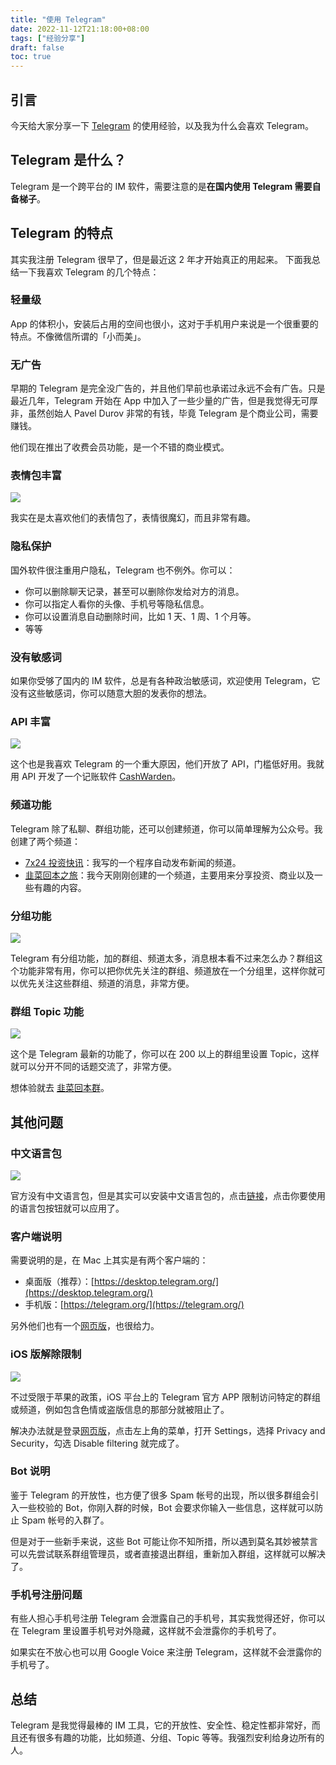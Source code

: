 ```yaml
---
title: "使用 Telegram"
date: 2022-11-12T21:18:00+08:00
tags: ["经验分享"]
draft: false
toc: true
---
```


## 引言

今天给大家分享一下 [Telegram](https://telegram.org/) 的使用经验，以及我为什么会喜欢 Telegram。

## Telegram 是什么？

Telegram 是一个跨平台的 IM 软件，需要注意的是**在国内使用 Telegram 需要自备梯子**。

## Telegram 的特点

其实我注册 Telegram 很早了，但是最近这 2 年才开始真正的用起来。
下面我总结一下我喜欢 Telegram 的几个特点：

<!--more-->

### 轻量级

App 的体积小，安装后占用的空间也很小，这对于手机用户来说是一个很重要的特点。不像微信所谓的「小而美」。

### 无广告

早期的 Telegram 是完全没广告的，并且他们早前也承诺过永远不会有广告。只是最近几年，Telegram 开始在 App 中加入了一些少量的广告，但是我觉得无可厚非，虽然创始人 Pavel Durov 非常的有钱，毕竟 Telegram 是个商业公司，需要赚钱。

他们现在推出了收费会员功能，是一个不错的商业模式。

### 表情包丰富

![](https://blog-1251237404.cos.ap-guangzhou.myqcloud.com/20221112ZxdOn5.jpg!m)

我实在是太喜欢他们的表情包了，表情很魔幻，而且非常有趣。

### 隐私保护

国外软件很注重用户隐私，Telegram 也不例外。你可以：

- 你可以删除聊天记录，甚至可以删除你发给对方的消息。
- 你可以指定人看你的头像、手机号等隐私信息。
- 你可以设置消息自动删除时间，比如 1 天、1 周、1 个月等。
- 等等

### 没有敏感词

如果你受够了国内的 IM 软件，总是有各种政治敏感词，欢迎使用 Telegram，它没有这些敏感词，你可以随意大胆的发表你的想法。

### API 丰富

![](https://blog-1251237404.cos.ap-guangzhou.myqcloud.com/20221112iiBXWz.png!m)

这个也是我喜欢 Telegram 的一个重大原因，他们开放了 API，门槛低好用。我就用 API 开发了一个记账软件 [CashWarden](https://guide.cashwarden.com/)。


### 频道功能

Telegram 除了私聊、群组功能，还可以创建频道，你可以简单理解为公众号。我创建了两个频道：

- [7x24 投资快讯](https://t.me/golden_wind_news)：我写的一个程序自动发布新闻的频道。
- [韭菜回本之旅](https://t.me/CaiRebirth)：我今天刚刚创建的一个频道，主要用来分享投资、商业以及一些有趣的内容。

### 分组功能

![](https://blog-1251237404.cos.ap-guangzhou.myqcloud.com/202211129XJOoZ.png!m)

Telegram 有分组功能，加的群组、频道太多，消息根本看不过来怎么办？群组这个功能非常有用，你可以把你优先关注的群组、频道放在一个分组里，这样你就可以优先关注这些群组、频道的消息，非常方便。

### 群组 Topic 功能

![](https://blog-1251237404.cos.ap-guangzhou.myqcloud.com/20221112INx1EG.png)

这个是 Telegram 最新的功能了，你可以在 200 以上的群组里设置 Topic，这样就可以分开不同的话题交流了，非常方便。

想体验就去 [韭菜回本群](https://t.me/BaoFuTogether)。

## 其他问题

### 中文语言包

![](https://blog-1251237404.cos.ap-guangzhou.myqcloud.com/20221112ECW5La.png)

官方没有中文语言包，但是其实可以安装中文语言包的，点击[链接](https://t.me/CaiRebirth/6)，点击你要使用的语言包按钮就可以应用了。

### 客户端说明

需要说明的是，在 Mac 上其实是有两个客户端的：

- 桌面版（推荐）：[https://desktop.telegram.org/](https://desktop.telegram.org/)
- 手机版：[https://telegram.org/](https://telegram.org/)

另外他们也有一个[网页版](https://web.telegram.org/)，也很给力。

### iOS 版解除限制

![](https://blog-1251237404.cos.ap-guangzhou.myqcloud.com/20221112FDASTu.png)

不过受限于苹果的政策，iOS 平台上的 Telegram 官方 APP 限制访问特定的群组或频道，例如包含色情或盗版信息的那部分就被阻止了。

解决办法就是登录[网页版](https://web.telegram.org/)，点击左上角的菜单，打开 Settings，选择 Privacy and Security，勾选 Disable filtering 就完成了。

### Bot 说明

鉴于 Telegram 的开放性，也方便了很多 Spam 帐号的出现，所以很多群组会引入一些校验的 Bot，你刚入群的时候，Bot 会要求你输入一些信息，这样就可以防止 Spam 帐号的入群了。

但是对于一些新手来说，这些 Bot 可能让你不知所措，所以遇到莫名其妙被禁言可以先尝试联系群组管理员，或者直接退出群组，重新加入群组，这样就可以解决了。

### 手机号注册问题

有些人担心手机号注册 Telegram 会泄露自己的手机号，其实我觉得还好，你可以在 Telegram 里设置手机号对外隐藏，这样就不会泄露你的手机号了。

如果实在不放心也可以用 Google Voice 来注册 Telegram，这样就不会泄露你的手机号了。

## 总结

Telegram 是我觉得最棒的 IM 工具，它的开放性、安全性、稳定性都非常好，而且还有很多有趣的功能，比如频道、分组、Topic 等等。我强烈安利给身边所有的人。